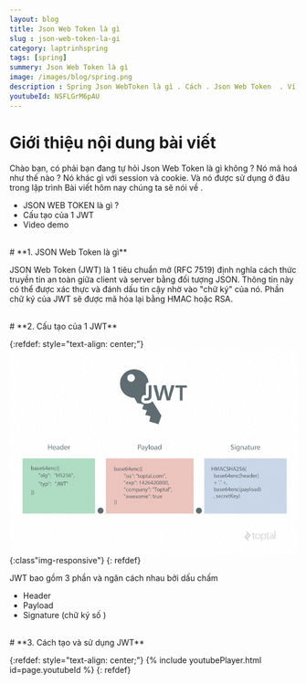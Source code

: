 ```yaml
---
layout: blog
title: Json Web Token là gì  
slug : json-web-token-la-gi
category: laptrinhspring
tags: [spring]
summery: Json Web Token là gì  
image: /images/blog/spring.png
description : Spring Json WebToken là gì . Cách . Json Web Token  . Ví dụ JWT , ví dụ Json web token
youtubeId: NSFLGrM6pAU
---
```


# **Giới thiệu nội dung bài viết**

Chào bạn, có phải bạn đang tự hỏi Json Web Token là gì  không ? Nó mã hoá như thế nào ? Nó khác gì với session và cookie. Và nó được sử dụng ở đâu trong lập trình
Bài viết hôm nay chúng ta sẽ nói về .

- JSON WEB TOKEN là gì ?
- Cấu tạo của 1 JWT
- Video demo

<br>
# **1. JSON Web Token là gì**

JSON Web Token (JWT) là 1 tiêu chuẩn mở (RFC 7519) định nghĩa cách thức truyền tin an toàn giữa client và server bằng đối tượng JSON. Thông tin này có thể được xác thực và đánh dấu tin cậy nhờ vào "chữ ký" của nó.
Phần chữ ký của JWT sẽ được mã hóa lại bằng HMAC hoặc RSA.

<br>
# **2. Cấu tạo của 1 JWT**

{:refdef: style="text-align: center;"}
![JWT](/images/post/spring/jwt.jpeg){:class"img-responsive"}
{: refdef}

JWT bao gồm 3 phần và ngăn cách nhau bởi dấu chấm

- Header
- Payload
- Signature (chữ ký số )

<br>
# **3. Cách tạo và sử dụng JWT**

{:refdef: style="text-align: center;"}
{% include youtubePlayer.html id=page.youtubeId %}
{: refdef}
